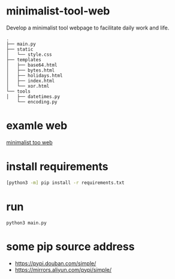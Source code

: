 # minimalist-tool-web
Develop a minimalist tool webpage to facilitate daily work and life.

```
.
├── main.py
├── static
│   └── style.css
├── templates
│   ├── base64.html
│   ├── bytes.html
│   ├── holidays.html
│   ├── index.html
│   └── xor.html
└── tools
│   ├── datetimes.py
    └── encoding.py
```

# examle web

[minimalist too web](http://008ct.space:9205/)

# install requirements

```bash
[python3 -m] pip install -r requirements.txt
```

# run

```
python3 main.py
```

# some pip source address

- https://pypi.douban.com/simple/
- https://mirrors.aliyun.com/pypi/simple/